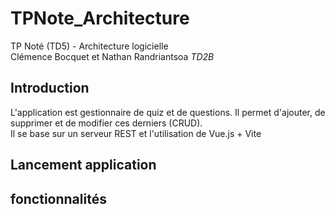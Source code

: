# TPNote_Architecture
TP Noté (TD5) - Architecture logicielle  
Clémence Bocquet et Nathan Randriantsoa *TD2B*

## Introduction
L'application est gestionnaire de quiz et de questions. Il permet d'ajouter, de supprimer et de modifier ces derniers (CRUD).  
Il se base sur un serveur REST et l'utilisation de Vue.js + Vite  

## Lancement application


## fonctionnalités